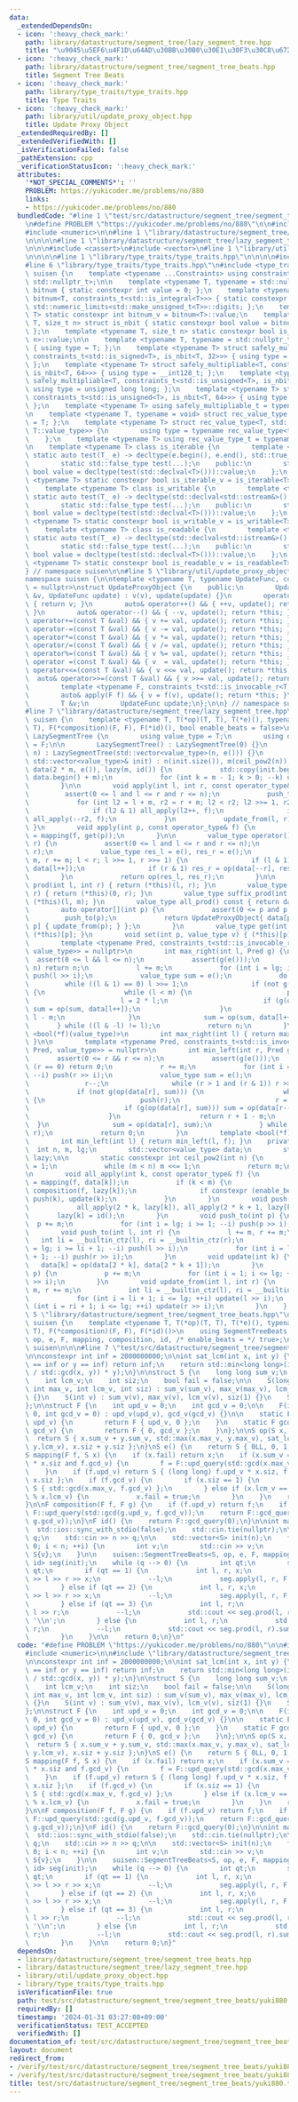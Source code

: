```yaml
---
data:
  _extendedDependsOn:
  - icon: ':heavy_check_mark:'
    path: library/datastructure/segment_tree/lazy_segment_tree.hpp
    title: "\u9045\u5EF6\u4F1D\u64AD\u30BB\u30B0\u30E1\u30F3\u30C8\u6728"
  - icon: ':heavy_check_mark:'
    path: library/datastructure/segment_tree/segment_tree_beats.hpp
    title: Segment Tree Beats
  - icon: ':heavy_check_mark:'
    path: library/type_traits/type_traits.hpp
    title: Type Traits
  - icon: ':heavy_check_mark:'
    path: library/util/update_proxy_object.hpp
    title: Update Proxy Object
  _extendedRequiredBy: []
  _extendedVerifiedWith: []
  _isVerificationFailed: false
  _pathExtension: cpp
  _verificationStatusIcon: ':heavy_check_mark:'
  attributes:
    '*NOT_SPECIAL_COMMENTS*': ''
    PROBLEM: https://yukicoder.me/problems/no/880
    links:
    - https://yukicoder.me/problems/no/880
  bundledCode: "#line 1 \"test/src/datastructure/segment_tree/segment_tree_beats/yuki880.test.cpp\"\
    \n#define PROBLEM \"https://yukicoder.me/problems/no/880\"\n\n#include <iostream>\n\
    #include <numeric>\n\n#line 1 \"library/datastructure/segment_tree/segment_tree_beats.hpp\"\
    \n\n\n\n#line 1 \"library/datastructure/segment_tree/lazy_segment_tree.hpp\"\n\
    \n\n\n#include <cassert>\n#include <vector>\n#line 1 \"library/util/update_proxy_object.hpp\"\
    \n\n\n\n#line 1 \"library/type_traits/type_traits.hpp\"\n\n\n\n#include <limits>\n\
    #line 6 \"library/type_traits/type_traits.hpp\"\n#include <type_traits>\n\nnamespace\
    \ suisen {\n    template <typename ...Constraints> using constraints_t = std::enable_if_t<std::conjunction_v<Constraints...>,\
    \ std::nullptr_t>;\n\n    template <typename T, typename = std::nullptr_t> struct\
    \ bitnum { static constexpr int value = 0; };\n    template <typename T> struct\
    \ bitnum<T, constraints_t<std::is_integral<T>>> { static constexpr int value =\
    \ std::numeric_limits<std::make_unsigned_t<T>>::digits; };\n    template <typename\
    \ T> static constexpr int bitnum_v = bitnum<T>::value;\n    template <typename\
    \ T, size_t n> struct is_nbit { static constexpr bool value = bitnum_v<T> == n;\
    \ };\n    template <typename T, size_t n> static constexpr bool is_nbit_v = is_nbit<T,\
    \ n>::value;\n\n    template <typename T, typename = std::nullptr_t> struct safely_multipliable\
    \ { using type = T; };\n    template <typename T> struct safely_multipliable<T,\
    \ constraints_t<std::is_signed<T>, is_nbit<T, 32>>> { using type = long long;\
    \ };\n    template <typename T> struct safely_multipliable<T, constraints_t<std::is_signed<T>,\
    \ is_nbit<T, 64>>> { using type = __int128_t; };\n    template <typename T> struct\
    \ safely_multipliable<T, constraints_t<std::is_unsigned<T>, is_nbit<T, 32>>> {\
    \ using type = unsigned long long; };\n    template <typename T> struct safely_multipliable<T,\
    \ constraints_t<std::is_unsigned<T>, is_nbit<T, 64>>> { using type = __uint128_t;\
    \ };\n    template <typename T> using safely_multipliable_t = typename safely_multipliable<T>::type;\n\
    \n    template <typename T, typename = void> struct rec_value_type { using type\
    \ = T; };\n    template <typename T> struct rec_value_type<T, std::void_t<typename\
    \ T::value_type>> {\n        using type = typename rec_value_type<typename T::value_type>::type;\n\
    \    };\n    template <typename T> using rec_value_type_t = typename rec_value_type<T>::type;\n\
    \n    template <typename T> class is_iterable {\n        template <typename T_>\
    \ static auto test(T_ e) -> decltype(e.begin(), e.end(), std::true_type{});\n\
    \        static std::false_type test(...);\n    public:\n        static constexpr\
    \ bool value = decltype(test(std::declval<T>()))::value;\n    };\n    template\
    \ <typename T> static constexpr bool is_iterable_v = is_iterable<T>::value;\n\
    \    template <typename T> class is_writable {\n        template <typename T_>\
    \ static auto test(T_ e) -> decltype(std::declval<std::ostream&>() << e, std::true_type{});\n\
    \        static std::false_type test(...);\n    public:\n        static constexpr\
    \ bool value = decltype(test(std::declval<T>()))::value;\n    };\n    template\
    \ <typename T> static constexpr bool is_writable_v = is_writable<T>::value;\n\
    \    template <typename T> class is_readable {\n        template <typename T_>\
    \ static auto test(T_ e) -> decltype(std::declval<std::istream&>() >> e, std::true_type{});\n\
    \        static std::false_type test(...);\n    public:\n        static constexpr\
    \ bool value = decltype(test(std::declval<T>()))::value;\n    };\n    template\
    \ <typename T> static constexpr bool is_readable_v = is_readable<T>::value;\n\
    } // namespace suisen\n\n#line 5 \"library/util/update_proxy_object.hpp\"\n\n\
    namespace suisen {\n\ntemplate <typename T, typename UpdateFunc, constraints_t<std::is_invocable<UpdateFunc>>\
    \ = nullptr>\nstruct UpdateProxyObject {\n    public:\n        UpdateProxyObject(T\
    \ &v, UpdateFunc update) : v(v), update(update) {}\n        operator T() const\
    \ { return v; }\n        auto& operator++() && { ++v, update(); return *this;\
    \ }\n        auto& operator--() && { --v, update(); return *this; }\n        auto&\
    \ operator+=(const T &val) && { v += val, update(); return *this; }\n        auto&\
    \ operator-=(const T &val) && { v -= val, update(); return *this; }\n        auto&\
    \ operator*=(const T &val) && { v *= val, update(); return *this; }\n        auto&\
    \ operator/=(const T &val) && { v /= val, update(); return *this; }\n        auto&\
    \ operator%=(const T &val) && { v %= val, update(); return *this; }\n        auto&\
    \ operator =(const T &val) && { v  = val, update(); return *this; }\n        auto&\
    \ operator<<=(const T &val) && { v <<= val, update(); return *this; }\n      \
    \  auto& operator>>=(const T &val) && { v >>= val, update(); return *this; }\n\
    \        template <typename F, constraints_t<std::is_invocable_r<T, F, T>> = nullptr>\n\
    \        auto& apply(F f) && { v = f(v), update(); return *this; }\n    private:\n\
    \        T &v;\n        UpdateFunc update;\n};\n\n} // namespace suisen\n\n\n\
    #line 7 \"library/datastructure/segment_tree/lazy_segment_tree.hpp\"\n\nnamespace\
    \ suisen {\n    template <typename T, T(*op)(T, T), T(*e)(), typename F, T(*mapping)(F,\
    \ T), F(*composition)(F, F), F(*id)(), bool enable_beats = false>\n    struct\
    \ LazySegmentTree {\n        using value_type = T;\n        using operator_type\
    \ = F;\n\n        LazySegmentTree() : LazySegmentTree(0) {}\n        LazySegmentTree(int\
    \ n) : LazySegmentTree(std::vector<value_type>(n, e())) {}\n        LazySegmentTree(const\
    \ std::vector<value_type>& init) : n(init.size()), m(ceil_pow2(n)), lg(__builtin_ctz(m)),\
    \ data(2 * m, e()), lazy(m, id()) {\n            std::copy(init.begin(), init.end(),\
    \ data.begin() + m);\n            for (int k = m - 1; k > 0; --k) update(k);\n\
    \        }\n\n        void apply(int l, int r, const operator_type& f) {\n   \
    \         assert(0 <= l and l <= r and r <= n);\n            push_to(l, r);\n\
    \            for (int l2 = l + m, r2 = r + m; l2 < r2; l2 >>= 1, r2 >>= 1) {\n\
    \                if (l2 & 1) all_apply(l2++, f);\n                if (r2 & 1)\
    \ all_apply(--r2, f);\n            }\n            update_from(l, r);\n       \
    \ }\n        void apply(int p, const operator_type& f) {\n            (*this)[p]\
    \ = mapping(f, get(p));\n        }\n\n        value_type operator()(int l, int\
    \ r) {\n            assert(0 <= l and l <= r and r <= n);\n            push_to(l,\
    \ r);\n            value_type res_l = e(), res_r = e();\n            for (l +=\
    \ m, r += m; l < r; l >>= 1, r >>= 1) {\n                if (l & 1) res_l = op(res_l,\
    \ data[l++]);\n                if (r & 1) res_r = op(data[--r], res_r);\n    \
    \        }\n            return op(res_l, res_r);\n        }\n\n        value_type\
    \ prod(int l, int r) { return (*this)(l, r); }\n        value_type prefix_prod(int\
    \ r) { return (*this)(0, r); }\n        value_type suffix_prod(int l) { return\
    \ (*this)(l, m); }\n        value_type all_prod() const { return data[1]; }\n\n\
    \        auto operator[](int p) {\n            assert(0 <= p and p < n);\n   \
    \         push_to(p);\n            return UpdateProxyObject{ data[p + m], [this,\
    \ p] { update_from(p); } };\n        }\n        value_type get(int p) { return\
    \ (*this)[p]; }\n        void set(int p, value_type v) { (*this)[p] = v; }\n\n\
    \        template <typename Pred, constraints_t<std::is_invocable_r<bool, Pred,\
    \ value_type>> = nullptr>\n        int max_right(int l, Pred g) {\n          \
    \  assert(0 <= l && l <= n);\n            assert(g(e()));\n            if (l ==\
    \ n) return n;\n            l += m;\n            for (int i = lg; i >= 1; --i)\
    \ push(l >> i);\n            value_type sum = e();\n            do {\n       \
    \         while ((l & 1) == 0) l >>= 1;\n                if (not g(op(sum, data[l])))\
    \ {\n                    while (l < m) {\n                        push(l);\n \
    \                       l = 2 * l;\n                        if (g(op(sum, data[l])))\
    \ sum = op(sum, data[l++]);\n                    }\n                    return\
    \ l - m;\n                }\n                sum = op(sum, data[l++]);\n     \
    \       } while ((l & -l) != l);\n            return n;\n        }\n        template\
    \ <bool(*f)(value_type)>\n        int max_right(int l) { return max_right(l, f);\
    \ }\n\n        template <typename Pred, constraints_t<std::is_invocable_r<bool,\
    \ Pred, value_type>> = nullptr>\n        int min_left(int r, Pred g) {\n     \
    \       assert(0 <= r && r <= n);\n            assert(g(e()));\n            if\
    \ (r == 0) return 0;\n            r += m;\n            for (int i = lg; i >= 1;\
    \ --i) push(r >> i);\n            value_type sum = e();\n            do {\n  \
    \              r--;\n                while (r > 1 and (r & 1)) r >>= 1;\n    \
    \            if (not g(op(data[r], sum))) {\n                    while (r < m)\
    \ {\n                        push(r);\n                        r = 2 * r + 1;\n\
    \                        if (g(op(data[r], sum))) sum = op(data[r--], sum);\n\
    \                    }\n                    return r + 1 - m;\n              \
    \  }\n                sum = op(data[r], sum);\n            } while ((r & -r) !=\
    \ r);\n            return 0;\n        }\n        template <bool(*f)(value_type)>\n\
    \        int min_left(int l) { return min_left(l, f); }\n    private:\n      \
    \  int n, m, lg;\n        std::vector<value_type> data;\n        std::vector<operator_type>\
    \ lazy;\n\n        static constexpr int ceil_pow2(int n) {\n            int m\
    \ = 1;\n            while (m < n) m <<= 1;\n            return m;\n        }\n\
    \n        void all_apply(int k, const operator_type& f) {\n            data[k]\
    \ = mapping(f, data[k]);\n            if (k < m) {\n                lazy[k] =\
    \ composition(f, lazy[k]);\n                if constexpr (enable_beats) if (data[k].fail)\
    \ push(k), update(k);\n            }\n        }\n        void push(int k) {\n\
    \            all_apply(2 * k, lazy[k]), all_apply(2 * k + 1, lazy[k]);\n     \
    \       lazy[k] = id();\n        }\n        void push_to(int p) {\n          \
    \  p += m;\n            for (int i = lg; i >= 1; --i) push(p >> i);\n        }\n\
    \        void push_to(int l, int r) {\n            l += m, r += m;\n         \
    \   int li = __builtin_ctz(l), ri = __builtin_ctz(r);\n            for (int i\
    \ = lg; i >= li + 1; --i) push(l >> i);\n            for (int i = lg; i >= ri\
    \ + 1; --i) push(r >> i);\n        }\n        void update(int k) {\n         \
    \   data[k] = op(data[2 * k], data[2 * k + 1]);\n        }\n        void update_from(int\
    \ p) {\n            p += m;\n            for (int i = 1; i <= lg; ++i) update(p\
    \ >> i);\n        }\n        void update_from(int l, int r) {\n            l +=\
    \ m, r += m;\n            int li = __builtin_ctz(l), ri = __builtin_ctz(r);\n\
    \            for (int i = li + 1; i <= lg; ++i) update(l >> i);\n            for\
    \ (int i = ri + 1; i <= lg; ++i) update(r >> i);\n        }\n    };\n}\n\n\n#line\
    \ 5 \"library/datastructure/segment_tree/segment_tree_beats.hpp\"\n\nnamespace\
    \ suisen {\n    template <typename T, T(*op)(T, T), T(*e)(), typename F, T(*mapping)(F,\
    \ T), F(*composition)(F, F), F(*id)()>\n    using SegmentTreeBeats = LazySegmentTree<T,\
    \ op, e, F, mapping, composition, id, /* enable_beats = */ true>;\n} // namespace\
    \ suisen\n\n\n#line 7 \"test/src/datastructure/segment_tree/segment_tree_beats/yuki880.test.cpp\"\
    \n\nconstexpr int inf = 2000000000;\n\nint sat_lcm(int x, int y) {\n    if (x\
    \ == inf or y == inf) return inf;\n    return std::min<long long>(inf, 1LL * (x\
    \ / std::gcd(x, y)) * y);\n}\n\nstruct S {\n    long long sum_v;\n    int max_v;\n\
    \    int lcm_v;\n    int siz;\n    bool fail = false;\n\n    S(long long sum_v,\
    \ int max_v, int lcm_v, int siz) : sum_v(sum_v), max_v(max_v), lcm_v(lcm_v), siz(siz)\
    \ {}\n    S(int v) : sum_v(v), max_v(v), lcm_v(v), siz(1) {}\n    S() = default;\n\
    };\n\nstruct F {\n    int upd_v = 0;\n    int gcd_v = 0;\n\n    F(int upd_v =\
    \ 0, int gcd_v = 0) : upd_v(upd_v), gcd_v(gcd_v) {}\n\n    static F upd_query(int\
    \ upd_v) {\n        return F { upd_v, 0 };\n    }\n    static F gcd_query(int\
    \ gcd_v) {\n        return F { 0, gcd_v };\n    }\n};\n\nS op(S x, S y) {\n  \
    \  return S { x.sum_v + y.sum_v, std::max(x.max_v, y.max_v), sat_lcm(x.lcm_v,\
    \ y.lcm_v), x.siz + y.siz };\n}\nS e() {\n    return S { 0LL, 0, 1, 0 };\n}\n\n\
    S mapping(F f, S x) {\n    if (x.fail) return x;\n    if (x.sum_v == 1LL * x.max_v\
    \ * x.siz and f.gcd_v) {\n        f = F::upd_query(std::gcd(x.max_v, f.gcd_v));\n\
    \    }\n    if (f.upd_v) return S { (long long) f.upd_v * x.siz, f.upd_v, f.upd_v,\
    \ x.siz };\n    if (f.gcd_v) {\n        if (x.siz == 1) {\n            return\
    \ S { std::gcd(x.max_v, f.gcd_v) };\n        } else if (x.lcm_v == inf or f.gcd_v\
    \ % x.lcm_v) {\n            x.fail = true;\n        }\n    }\n    return x;\n\
    }\n\nF composition(F f, F g) {\n    if (f.upd_v) return f;\n    if (g.upd_v) return\
    \ F::upd_query(std::gcd(g.upd_v, f.gcd_v));\n    return F::gcd_query(std::gcd(f.gcd_v,\
    \ g.gcd_v));\n}\nF id() {\n    return F::gcd_query(0);\n}\n\nint main() {\n  \
    \  std::ios::sync_with_stdio(false);\n    std::cin.tie(nullptr);\n\n    int n,\
    \ q;\n    std::cin >> n >> q;\n\n    std::vector<S> init(n);\n    for (int i =\
    \ 0; i < n; ++i) {\n        int v;\n        std::cin >> v;\n        init[i] =\
    \ S{v};\n    }\n\n    suisen::SegmentTreeBeats<S, op, e, F, mapping, composition,\
    \ id> seg(init);\n    while (q --> 0) {\n        int qt;\n        std::cin >>\
    \ qt;\n        if (qt == 1) {\n            int l, r, x;\n            std::cin\
    \ >> l >> r >> x;\n            --l;\n            seg.apply(l, r, F::upd_query(x));\n\
    \        } else if (qt == 2) {\n            int l, r, x;\n            std::cin\
    \ >> l >> r >> x;\n            --l;\n            seg.apply(l, r, F::gcd_query(x));\n\
    \        } else if (qt == 3) {\n            int l, r;\n            std::cin >>\
    \ l >> r;\n            --l;\n            std::cout << seg.prod(l, r).max_v <<\
    \ '\\n';\n        } else {\n            int l, r;\n            std::cin >> l >>\
    \ r;\n            --l;\n            std::cout << seg.prod(l, r).sum_v << '\\n';\n\
    \        }\n    }\n\n    return 0;\n}\n"
  code: "#define PROBLEM \"https://yukicoder.me/problems/no/880\"\n\n#include <iostream>\n\
    #include <numeric>\n\n#include \"library/datastructure/segment_tree/segment_tree_beats.hpp\"\
    \n\nconstexpr int inf = 2000000000;\n\nint sat_lcm(int x, int y) {\n    if (x\
    \ == inf or y == inf) return inf;\n    return std::min<long long>(inf, 1LL * (x\
    \ / std::gcd(x, y)) * y);\n}\n\nstruct S {\n    long long sum_v;\n    int max_v;\n\
    \    int lcm_v;\n    int siz;\n    bool fail = false;\n\n    S(long long sum_v,\
    \ int max_v, int lcm_v, int siz) : sum_v(sum_v), max_v(max_v), lcm_v(lcm_v), siz(siz)\
    \ {}\n    S(int v) : sum_v(v), max_v(v), lcm_v(v), siz(1) {}\n    S() = default;\n\
    };\n\nstruct F {\n    int upd_v = 0;\n    int gcd_v = 0;\n\n    F(int upd_v =\
    \ 0, int gcd_v = 0) : upd_v(upd_v), gcd_v(gcd_v) {}\n\n    static F upd_query(int\
    \ upd_v) {\n        return F { upd_v, 0 };\n    }\n    static F gcd_query(int\
    \ gcd_v) {\n        return F { 0, gcd_v };\n    }\n};\n\nS op(S x, S y) {\n  \
    \  return S { x.sum_v + y.sum_v, std::max(x.max_v, y.max_v), sat_lcm(x.lcm_v,\
    \ y.lcm_v), x.siz + y.siz };\n}\nS e() {\n    return S { 0LL, 0, 1, 0 };\n}\n\n\
    S mapping(F f, S x) {\n    if (x.fail) return x;\n    if (x.sum_v == 1LL * x.max_v\
    \ * x.siz and f.gcd_v) {\n        f = F::upd_query(std::gcd(x.max_v, f.gcd_v));\n\
    \    }\n    if (f.upd_v) return S { (long long) f.upd_v * x.siz, f.upd_v, f.upd_v,\
    \ x.siz };\n    if (f.gcd_v) {\n        if (x.siz == 1) {\n            return\
    \ S { std::gcd(x.max_v, f.gcd_v) };\n        } else if (x.lcm_v == inf or f.gcd_v\
    \ % x.lcm_v) {\n            x.fail = true;\n        }\n    }\n    return x;\n\
    }\n\nF composition(F f, F g) {\n    if (f.upd_v) return f;\n    if (g.upd_v) return\
    \ F::upd_query(std::gcd(g.upd_v, f.gcd_v));\n    return F::gcd_query(std::gcd(f.gcd_v,\
    \ g.gcd_v));\n}\nF id() {\n    return F::gcd_query(0);\n}\n\nint main() {\n  \
    \  std::ios::sync_with_stdio(false);\n    std::cin.tie(nullptr);\n\n    int n,\
    \ q;\n    std::cin >> n >> q;\n\n    std::vector<S> init(n);\n    for (int i =\
    \ 0; i < n; ++i) {\n        int v;\n        std::cin >> v;\n        init[i] =\
    \ S{v};\n    }\n\n    suisen::SegmentTreeBeats<S, op, e, F, mapping, composition,\
    \ id> seg(init);\n    while (q --> 0) {\n        int qt;\n        std::cin >>\
    \ qt;\n        if (qt == 1) {\n            int l, r, x;\n            std::cin\
    \ >> l >> r >> x;\n            --l;\n            seg.apply(l, r, F::upd_query(x));\n\
    \        } else if (qt == 2) {\n            int l, r, x;\n            std::cin\
    \ >> l >> r >> x;\n            --l;\n            seg.apply(l, r, F::gcd_query(x));\n\
    \        } else if (qt == 3) {\n            int l, r;\n            std::cin >>\
    \ l >> r;\n            --l;\n            std::cout << seg.prod(l, r).max_v <<\
    \ '\\n';\n        } else {\n            int l, r;\n            std::cin >> l >>\
    \ r;\n            --l;\n            std::cout << seg.prod(l, r).sum_v << '\\n';\n\
    \        }\n    }\n\n    return 0;\n}"
  dependsOn:
  - library/datastructure/segment_tree/segment_tree_beats.hpp
  - library/datastructure/segment_tree/lazy_segment_tree.hpp
  - library/util/update_proxy_object.hpp
  - library/type_traits/type_traits.hpp
  isVerificationFile: true
  path: test/src/datastructure/segment_tree/segment_tree_beats/yuki880.test.cpp
  requiredBy: []
  timestamp: '2024-01-31 03:27:08+09:00'
  verificationStatus: TEST_ACCEPTED
  verifiedWith: []
documentation_of: test/src/datastructure/segment_tree/segment_tree_beats/yuki880.test.cpp
layout: document
redirect_from:
- /verify/test/src/datastructure/segment_tree/segment_tree_beats/yuki880.test.cpp
- /verify/test/src/datastructure/segment_tree/segment_tree_beats/yuki880.test.cpp.html
title: test/src/datastructure/segment_tree/segment_tree_beats/yuki880.test.cpp
---
```

